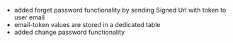 - added forget password functionality by sending Signed Url with token to user email
- email-token values are stored in a dedicated table
- added change password functionality